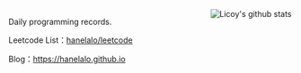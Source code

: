 <img align="right" src="https://github-readme-stats.vercel.app/api?username=hanelalo&show_icons=true&icon_color=0366d6&bg_color=ffffff&hide_title=true&hide=contribs&include_all_commits=true" alt="Licoy's github stats"/>

Daily programming records.

Leetcode List：[hanelalo/leetcode](https://github.com/hanelalo/leetcode)

Blog：https://hanelalo.github.io
